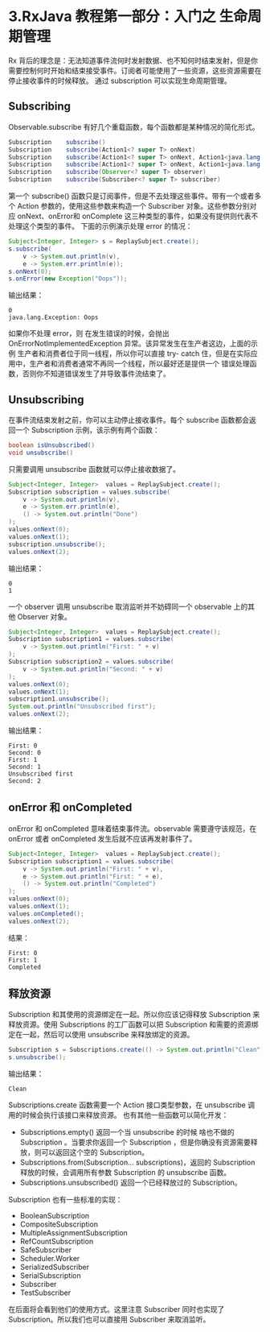 # 3.RxJava 教程第一部分：入门之 生命周期管理

Rx 背后的理念是：无法知道事件流何时发射数据、也不知何时结束发射，但是你需要控制何时开始和结束接受事件。订阅者可能使用了一些资源，这些资源需要在停止接收事件的时候释放。 通过 subscription 可以实现生命周期管理。

## Subscribing

Observable.subscribe 有好几个重载函数，每个函数都是某种情况的简化形式。

```java
Subscription    subscribe()
Subscription    subscribe(Action1<? super T> onNext)
Subscription    subscribe(Action1<? super T> onNext, Action1<java.lang.Throwable> onError)
Subscription    subscribe(Action1<? super T> onNext, Action1<java.lang.Throwable> onError, Action0 onComplete)
Subscription    subscribe(Observer<? super T> observer)
Subscription    subscribe(Subscriber<? super T> subscriber)
```

第一个 subscribe() 函数只是订阅事件，但是不去处理这些事件。带有一个或者多个 Action 参数的，使用这些参数来构造一个 Subscriber 对象。这些参数分别对应 onNext、onError和 onComplete 这三种类型的事件，如果没有提供则代表不处理这个类型的事件。 
下面的示例演示处理 error 的情况：

```java
Subject<Integer, Integer> s = ReplaySubject.create();
s.subscribe(
    v -> System.out.println(v),
    e -> System.err.println(e));
s.onNext(0);
s.onError(new Exception("Oops"));
```

输出结果：

```
0
java.lang.Exception: Oops
```

如果你不处理 error，则 在发生错误的时候，会抛出 OnErrorNotImplementedException 异常。该异常发生在生产者这边，上面的示例 生产者和消费者位于同一线程，所以你可以直接 try- catch 住，但是在实际应用中，生产者和消费者通常不再同一个线程，所以最好还是提供一个 错误处理函数，否则你不知道错误发生了并导致事件流结束了。

## Unsubscribing

在事件流结束发射之前，你可以主动停止接收事件。每个 subscribe 函数都会返回一个 Subscription 示例，该示例有两个函数：

```java
boolean isUnsubscribed()
void unsubscribe()
```

只需要调用 unsubscribe 函数就可以停止接收数据了。

```java
Subject<Integer, Integer>  values = ReplaySubject.create();
Subscription subscription = values.subscribe(
    v -> System.out.println(v),
    e -> System.err.println(e),
    () -> System.out.println("Done")
);
values.onNext(0);
values.onNext(1);
subscription.unsubscribe();
values.onNext(2);
```

输出结果：

```
0
1
```

一个 observer 调用 unsubscribe 取消监听并不妨碍同一个 observable 上的其他 Observer 对象。

```java
Subject<Integer, Integer>  values = ReplaySubject.create();
Subscription subscription1 = values.subscribe(
    v -> System.out.println("First: " + v)
);
Subscription subscription2 = values.subscribe(
    v -> System.out.println("Second: " + v)
);
values.onNext(0);
values.onNext(1);
subscription1.unsubscribe();
System.out.println("Unsubscribed first");
values.onNext(2);
```

输出结果：

```
First: 0
Second: 0
First: 1
Second: 1
Unsubscribed first
Second: 2
```

## onError 和 onCompleted

onError 和 onCompleted 意味着结束事件流。observable 需要遵守该规范，在 onError 或者 onCompleted 发生后就不应该再发射事件了。

```java
Subject<Integer, Integer>  values = ReplaySubject.create();
Subscription subscription1 = values.subscribe(
    v -> System.out.println("First: " + v),
    e -> System.out.println("First: " + e),
    () -> System.out.println("Completed")
);
values.onNext(0);
values.onNext(1);
values.onCompleted();
values.onNext(2);
```

结果：

```
First: 0
First: 1
Completed
```

## 释放资源

Subscription 和其使用的资源绑定在一起。所以你应该记得释放 Subscription 来释放资源。使用 Subscriptions 的工厂函数可以把 Subscription 和需要的资源绑定在一起，然后可以使用 unsubscribe 来释放绑定的资源。

```java
Subscription s = Subscriptions.create(() -> System.out.println("Clean"));
s.unsubscribe();
```

输出结果：

```
Clean
```

Subscriptions.create 函数需要一个 Action 接口类型参数，在 unsubscribe 调用的时候会执行该接口来释放资源。 也有其他一些函数可以简化开发：

- Subscriptions.empty() 返回一个当 unsubscribe 的时候 啥也不做的Subscription 。当要求你返回一个 Subscription ，但是你确没有资源需要释放，则可以返回这个空的 Subscription。
- Subscriptions.from(Subscription… subscriptions)，返回的 Subscription 释放的时候，会调用所有参数 Subscription 的 unsubscribe 函数。
- Subscriptions.unsubscribed() 返回一个已经释放过的 Subscription。

Subscription 也有一些标准的实现：

- BooleanSubscription
- CompositeSubscription
- MultipleAssignmentSubscription
- RefCountSubscription
- SafeSubscriber
- Scheduler.Worker
- SerializedSubscriber
- SerialSubscription
- Subscriber
- TestSubscriber

在后面将会看到他们的使用方式。这里注意 Subscriber 同时也实现了 Subscription。所以我们也可以直接用 Subscriber 来取消监听。